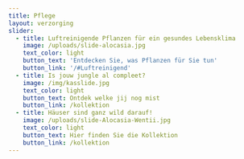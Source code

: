 ```yaml
---
title: Pflege
layout: verzorging
slider:
  - title: Luftreinigende Pflanzen für ein gesundes Lebensklima
    image: /uploads/slide-alocasia.jpg
    text_color: light
    button_text: 'Entdecken Sie, was Pflanzen für Sie tun'
    button_link: '/#Luftreinigend'
  - title: Is jouw jungle al compleet?
    image: /img/kasslide.jpg
    text_color: light
    button_text: Ontdek welke jij nog mist
    button_link: /kollektion
  - title: Häuser sind ganz wild darauf!
    image: /uploads/slide-Alocasia-Wentii.jpg
    text_color: light
    button_text: Hier finden Sie die Kollektion
    button_link: /kollektion
---
```



